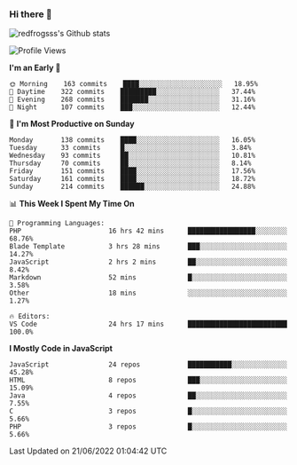 ### Hi there 👋

<img src="https://github-readme-stats.vercel.app/api?username=redfrogsss&show_icons=true" alt="redfrogsss's Github stats"></img>

<!--START_SECTION:waka-->
![Profile Views](http://img.shields.io/badge/Profile%20Views-25-blue)

**I'm an Early 🐤** 

```text
🌞 Morning    163 commits    ████░░░░░░░░░░░░░░░░░░░░░   18.95% 
🌆 Daytime    322 commits    █████████░░░░░░░░░░░░░░░░   37.44% 
🌃 Evening    268 commits    ███████░░░░░░░░░░░░░░░░░░   31.16% 
🌙 Night      107 commits    ███░░░░░░░░░░░░░░░░░░░░░░   12.44%

```
📅 **I'm Most Productive on Sunday** 

```text
Monday       138 commits    ████░░░░░░░░░░░░░░░░░░░░░   16.05% 
Tuesday      33 commits     █░░░░░░░░░░░░░░░░░░░░░░░░   3.84% 
Wednesday    93 commits     ██░░░░░░░░░░░░░░░░░░░░░░░   10.81% 
Thursday     70 commits     ██░░░░░░░░░░░░░░░░░░░░░░░   8.14% 
Friday       151 commits    ████░░░░░░░░░░░░░░░░░░░░░   17.56% 
Saturday     161 commits    ████░░░░░░░░░░░░░░░░░░░░░   18.72% 
Sunday       214 commits    ██████░░░░░░░░░░░░░░░░░░░   24.88%

```


📊 **This Week I Spent My Time On** 

```text
💬 Programming Languages: 
PHP                      16 hrs 42 mins      █████████████████░░░░░░░░   68.76% 
Blade Template           3 hrs 28 mins       ███░░░░░░░░░░░░░░░░░░░░░░   14.27% 
JavaScript               2 hrs 2 mins        ██░░░░░░░░░░░░░░░░░░░░░░░   8.42% 
Markdown                 52 mins             █░░░░░░░░░░░░░░░░░░░░░░░░   3.58% 
Other                    18 mins             ░░░░░░░░░░░░░░░░░░░░░░░░░   1.27%

🔥 Editors: 
VS Code                  24 hrs 17 mins      █████████████████████████   100.0%

```

**I Mostly Code in JavaScript** 

```text
JavaScript               24 repos            ███████████░░░░░░░░░░░░░░   45.28% 
HTML                     8 repos             ███░░░░░░░░░░░░░░░░░░░░░░   15.09% 
Java                     4 repos             ██░░░░░░░░░░░░░░░░░░░░░░░   7.55% 
C                        3 repos             █░░░░░░░░░░░░░░░░░░░░░░░░   5.66% 
PHP                      3 repos             █░░░░░░░░░░░░░░░░░░░░░░░░   5.66%

```



 Last Updated on 21/06/2022 01:04:42 UTC
<!--END_SECTION:waka-->